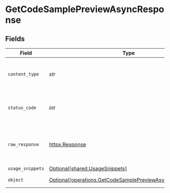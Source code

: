 # GetCodeSamplePreviewAsyncResponse


## Fields

| Field                                                                                                                          | Type                                                                                                                           | Required                                                                                                                       | Description                                                                                                                    |
| ------------------------------------------------------------------------------------------------------------------------------ | ------------------------------------------------------------------------------------------------------------------------------ | ------------------------------------------------------------------------------------------------------------------------------ | ------------------------------------------------------------------------------------------------------------------------------ |
| `content_type`                                                                                                                 | *str*                                                                                                                          | :heavy_check_mark:                                                                                                             | HTTP response content type for this operation                                                                                  |
| `status_code`                                                                                                                  | *int*                                                                                                                          | :heavy_check_mark:                                                                                                             | HTTP response status code for this operation                                                                                   |
| `raw_response`                                                                                                                 | [httpx.Response](https://www.python-httpx.org/api/#response)                                                                   | :heavy_check_mark:                                                                                                             | Raw HTTP response; suitable for custom response parsing                                                                        |
| `usage_snippets`                                                                                                               | [Optional[shared.UsageSnippets]](../../models/shared/usagesnippets.md)                                                         | :heavy_minus_sign:                                                                                                             | OK                                                                                                                             |
| `object`                                                                                                                       | [Optional[operations.GetCodeSamplePreviewAsyncResponseBody]](../../models/operations/getcodesamplepreviewasyncresponsebody.md) | :heavy_minus_sign:                                                                                                             | Job is still in progress                                                                                                       |